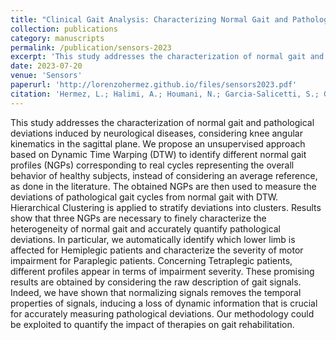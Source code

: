 ```yaml
---
title: "Clinical Gait Analysis: Characterizing Normal Gait and Pathological Deviations Due to Neurological Diseases"
collection: publications
category: manuscripts
permalink: /publication/sensors-2023
excerpt: 'This study addresses the characterization of normal gait and pathological deviations induced by neurological diseases, considering non-normalized knee angular kinematics in the sagittal plane.'
date: 2023-07-20
venue: 'Sensors'
paperurl: 'http://lorenzohermez.github.io/files/sensors2023.pdf'
citation: 'Hermez, L.; Halimi, A.; Houmani, N.; Garcia-Salicetti, S.; Galarraga, O.; Vigneron, V. "Clinical Gait Analysis: Characterizing Normal Gait and Pathological Deviations Due to Neurological Diseases", <i>Sensors</i> <b>2023</b>, 23, 6566. https://doi.org/10.3390/s23146566'
---
```


This study addresses the characterization of normal gait and pathological deviations induced by neurological diseases, considering knee angular kinematics in the sagittal plane. We propose an unsupervised approach based on Dynamic Time Warping (DTW) to identify different normal gait profiles (NGPs) corresponding to real cycles representing the overall behavior of healthy subjects, instead of considering an average reference, as done in the literature. The obtained NGPs are then used to measure the deviations of pathological gait cycles from normal gait with DTW. Hierarchical Clustering is applied to stratify deviations into clusters. Results show that three NGPs are necessary to finely characterize the heterogeneity of normal gait and accurately quantify pathological deviations. In particular, we automatically identify which lower limb is affected for Hemiplegic patients and characterize the severity of motor impairment for Paraplegic patients. Concerning Tetraplegic patients, different profiles appear in terms of impairment severity. These promising results are obtained by considering the raw description of gait signals. Indeed, we have shown that normalizing signals removes the temporal properties of signals, inducing a loss of dynamic information that is crucial for accurately measuring pathological deviations. Our methodology could be exploited to quantify the impact of therapies on gait rehabilitation.
